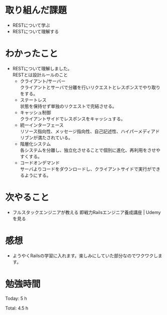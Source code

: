 # 取り組んだ課題
- RESTについて学ぶ
- RESTについて理解する

# わかったこと
- RESTについて理解しました。  
RESTとは設計ルールのこと
  - クライアント/サーバー  
クライアントとサーバで分離を行いリクエストとレスポンスでやり取りをする。
  - ステートレス  
状態を保持せず単独のリクエストで完結させる。
  - キャッシュ制御  
クライアントサイドでレスポンスをキャッシュする。
  - 統一インターフェース  
リソース指向性、メッセージ指向性、自己記述性、ハイパーメディアドリブンが満たされている。
  - 階層化システム  
各システムを分離し、独立化させることで個別に進化、再利用をさせやすくする。
  - コードオンデマンド  
サーバよりコードをダウンロードし、クライアントサイドで実行ができるようにする。


# 次やること
- フルスタックエンジニアが教える 即戦力Railsエンジニア養成講座 | Udemyを見る

# 感想
- ようやくRailsの学習に入れます。楽しみにしていた部分なのでワクワクします。

# 勉強時間
Today: 5 h

Total: 4.5 h

